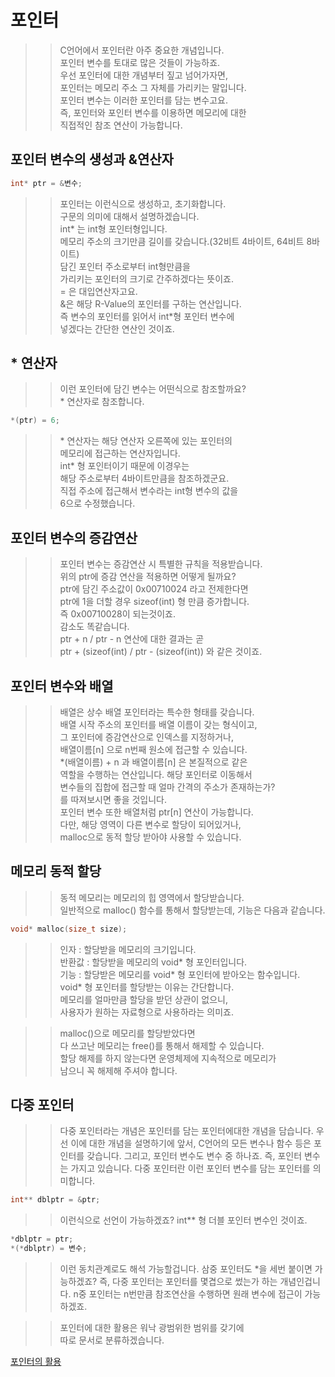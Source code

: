 # 포인터 

>> C언어에서 포인터란 아주 중요한 개념입니다.  
>> 포인터 변수를 토대로 많은 것들이 가능하죠.  
>> 우선 포인터에 대한 개념부터 짚고 넘어가자면,   
>> 포인터는 메모리 주소 그 자체를 가리키는 말입니다.  
>> 포인터 변수는 이러한 포인터를 담는 변수고요.  
>> 즉, 포인터와 포인터 변수를 이용하면 메모리에 대한  
>> 직접적인 참조 연산이 가능합니다. 

## 포인터 변수의 생성과 &연산자
```C
int* ptr = &변수;
```
>> 포인터는 이런식으로 생성하고, 초기화합니다.  
>> 구문의 의미에 대해서 설명하겠습니다.  
>> int* 는 int형 포인터형입니다.  
>> 메모리 주소의 크기만큼 길이를 갖습니다.(32비트 4바이트, 64비트 8바이트)  
>> 담긴 포인터 주소로부터 int형만큼을  
>> 가리키는 포인터의 크기로 간주하겠다는 뜻이죠.  
>> \= 은 대입연산자고요.  
>> &은 해당 R-Value의 포인터를 구하는 연산입니다.  
>> 즉 변수의 포인터를 읽어서 int\*형 포인터 변수에  
>> 넣겠다는 간단한 연산인 것이죠.  

## * 연산자 
>> 이런 포인터에 담긴 변수는 어떤식으로 참조할까요?  
>> \* 연산자로 참조합니다.  
```C
*(ptr) = 6;
```
>> \* 연산자는 해당 연산자 오른쪽에 있는 포인터의   
>> 메모리에 접근하는 연산자입니다.  
>> int* 형 포인터이기 때문에 이경우는   
>> 해당 주소로부터 4바이트만큼을 참조하겠군요.  
>> 직접 주소에 접근해서 변수라는 int형 변수의 값을  
>> 6으로 수정했습니다.  

## 포인터 변수의 증감연산
>> 포인터 변수는 증감연산 시 특별한 규칙을 적용받습니다.  
>> 위의 ptr에 증감 연산을 적용하면 어떻게 될까요?  
>> ptr에 담긴 주소값이 0x00710024 라고 전제한다면  
>> ptr에 1을 더할 경우 sizeof(int) 형 만큼 증가합니다.  
>> 즉 0x00710028이 되는것이죠.  
>> 감소도 똑같습니다.  
>> ptr + n / ptr - n 연산에 대한 결과는 곧   
>> ptr + (sizeof(int) / ptr - (sizeof(int)) 와 같은 것이죠.  

## 포인터 변수와 배열  
>> 배열은 상수 배열 포인터라는 특수한 형태를 갖습니다.  
>> 배열 시작 주소의 포인터를 배열 이름이 갖는 형식이고,  
>> 그 포인터에 증감연산으로 인덱스를 지정하거나,   
>> 배열이름[n] 으로 n번째 원소에 접근할 수 있습니다.  
>> \*(배열이름) + n 과 배열이름[n] 은 본질적으로 같은  
>> 역할을 수행하는 연산입니다. 해당 포인터로 이동해서  
>> 변수들의 집합에 접근할 때 얼마 간격의 주소가 존재하는가?  
>> 를 따져보시면 좋을 것입니다.  
>> 포인터 변수 또한 배열처럼 ptr[n] 연산이 가능합니다.  
>> 다만, 해당 영역이 다른 변수로 할당이 되어있거나,  
>> malloc으로 동적 할당 받아야 사용할 수 있습니다.  
  
## 메모리 동적 할당
>> 동적 메모리는 메모리의 힙 영역에서 할당받습니다.  
>> 일반적으로 malloc() 함수를 통해서 할당받는데, 기능은 다음과 같습니다.  
```C
void* malloc(size_t size);
```
>> 인자 : 할당받을 메모리의 크기입니다.  
>> 반환값 : 할당받을 메모리의 void* 형 포인터입니다.  
>> 기능 : 할당받은 메모리를 void* 형 포인터에 받아오는 함수입니다.  
>> void* 형 포인터를 할당받는 이유는 간단합니다.  
>> 메모리를 얼마만큼 할당을 받던 상관이 없으니,   
>> 사용자가 원하는 자료형으로 사용하라는 의미죠.  

>> malloc()으로 메모리를 할당받았다면  
>> 다 쓰고난 메모리는 free()를 통해서 해제할 수 있습니다.  
>> 할당 해제를 하지 않는다면 운영체제에 지속적으로 메모리가  
>> 남으니 꼭 해제해 주셔야 합니다.  

## 다중 포인터
>> 다중 포인터라는 개념은
>> 포인터를 담는 포인터에대한 개념을 담습니다.
>> 우선 이에 대한 개념을 설명하기에 앞서, C언어의 모든
>> 변수나 함수 등은 포인터를 갖습니다.
>> 그리고, 포인터 변수도 변수 중 하나죠.
>> 즉, 포인터 변수는 가지고 있습니다.
>> 다중 포인터란 이런 포인터 변수를 담는 포인터를 의미합니다.
```C
int** dblptr = &ptr;
```
>> 이런식으로 선언이 가능하겠죠?
>> int** 형 더블 포인터 변수인 것이죠.
```C
*dblptr = ptr;
*(*dblptr) = 변수;
```
>> 이런 동치관계로도 해석 가능할겁니다.
>> 삼중 포인터도 \*을 세번 붙이면 가능하겠죠?
>> 즉, 다중 포인터는 포인터를 몇겹으로 썼는가 하는 개념인겁니다.
>> n중 포인터는 n번만큼 참조연산을 수행하면 원래 변수에 접근이 가능하겠죠.


>> 포인터에 대한 활용은 워낙 광범위한 범위를 갖기에  
>> 따로 문서로 분류하겠습니다.  

  [포인터의 활용](https://github.com/Nighthom/Files/tree/main/Study/C/lesson/Pointer/%ED%8F%AC%EC%9D%B8%ED%84%B0%20%ED%99%9C%EC%9A%A9)  

